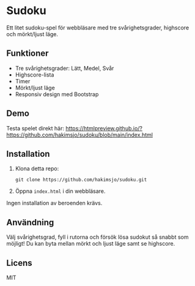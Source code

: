 # Sudoku

Ett litet sudoku-spel för webbläsare med tre svårighetsgrader, highscore och mörkt/ljust läge.

## Funktioner
- Tre svårighetsgrader: Lätt, Medel, Svår
- Highscore-lista
- Timer
- Mörkt/ljust läge
- Responsiv design med Bootstrap

## Demo
Testa spelet direkt här:
https://htmlpreview.github.io/?https://github.com/hakimsjo/sudoku/blob/main/index.html

## Installation
1. Klona detta repo:
   ```
   git clone https://github.com/hakimsjo/sudoku.git
   ```
2. Öppna `index.html` i din webbläsare.

Ingen installation av beroenden krävs.

## Användning
Välj svårighetsgrad, fyll i rutorna och försök lösa sudokut så snabbt som möjligt! Du kan byta mellan mörkt och ljust läge samt se highscore.

## Licens
MIT